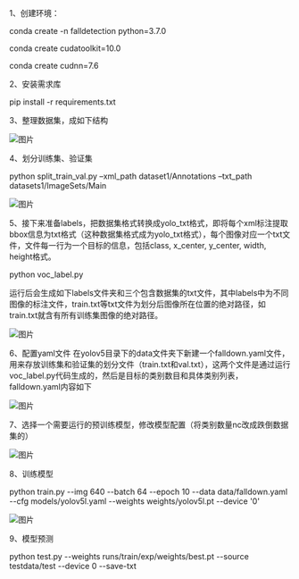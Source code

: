 1、创建环境：

conda create -n falldetection python=3.7.0

conda create cudatoolkit=10.0

conda create cudnn=7.6

2、安装需求库

pip install -r requirements.txt

3、整理数据集，成如下结构

![图片](https://user-images.githubusercontent.com/82815279/173191506-3a7d4c1c-241d-4fdf-9a33-9315e3bf35dc.png)

4、划分训练集、验证集

python split_train_val.py –xml_path dataset1/Annotations –txt_path datasets1/ImageSets/Main

![图片](https://user-images.githubusercontent.com/82815279/173191551-c58c6328-27cc-4dbf-9d20-74a81e2e4baa.png)

 
5、接下来准备labels，把数据集格式转换成yolo_txt格式，即将每个xml标注提取bbox信息为txt格式（这种数据集格式成为yolo_txt格式），每个图像对应一个txt文件，文件每一行为一个目标的信息，包括class, x_center, y_center, width, height格式。

python voc_label.py 

运行后会生成如下labels文件夹和三个包含数据集的txt文件，其中labels中为不同图像的标注文件，train.txt等txt文件为划分后图像所在位置的绝对路径，如train.txt就含有所有训练集图像的绝对路径。

![图片](https://user-images.githubusercontent.com/82815279/173191563-2b2692f4-c869-4f95-9b90-69fb6d8593bb.png)


6、配置yaml文件
在yolov5目录下的data文件夹下新建一个falldown.yaml文件，用来存放训练集和验证集的划分文件（train.txt和val.txt），这两个文件是通过运行voc_label.py代码生成的，然后是目标的类别数目和具体类别列表，falldown.yaml内容如下

![图片](https://user-images.githubusercontent.com/82815279/173191568-246d1ff3-1090-4026-a500-e858992a9c49.png)

 
7、选择一个需要运行的预训练模型，修改模型配置（将类别数量nc改成跌倒数据集的）

![图片](https://user-images.githubusercontent.com/82815279/173191572-7a05d1f2-ed30-4908-a2ad-4a6795637070.png)

 
8、训练模型

python train.py --img 640 --batch 64 --epoch 10 --data data/falldown.yaml --cfg models/yolov5l.yaml --weights weights/yolov5l.pt --device '0'
 
 ![图片](https://user-images.githubusercontent.com/82815279/173191579-4700da90-c901-4db2-a438-6e3644a33c88.png)

 
9、模型预测

python test.py --weights runs/train/exp/weights/best.pt --source testdata/test --device 0 --save-txt
